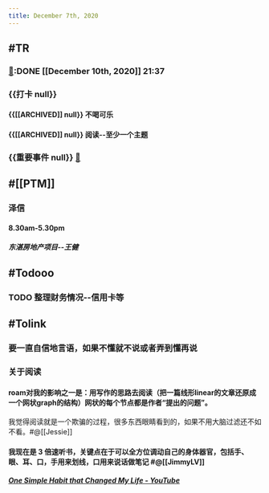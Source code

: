 ```yaml
---
title: December 7th, 2020
---
```


## #TR
### [💸]([[Bill]]):DONE [[December 10th, 2020]] 21:37

### {{打卡 null}}
#### {{[[ARCHIVED]] null}} 不喝可乐

#### {{[[ARCHIVED]] null}} 阅读--至少一个主题

### {{重要事件 null}} [🧸]([[Theday]])

## #[[PTM]]
### 泽信
#### 8.30am-5.30pm
##### 东湛房地产项目--王健

## #Todooo
### TODO 整理财务情况--信用卡等

## #Tolink
### **要一直自信地言语，如果不懂就不说或者弄到懂再说**

### **关于阅读**
#### roam对我的影响之一是：用写作的思路去阅读（把一篇线形**linear**的文章还原成一个网状**graph**的结构）网状的每个节点都是作者“提出的问题”。
我觉得阅读就是一个欺骗的过程，很多东西眼睛看到的，如果不用大脑过滤还不如不看。#@[[Jessie]] [ ]([[@Who]])

#### 我现在是 3 倍速听书，关键点在于可以全方位调动自己的身体器官，包括手、眼、耳、口，手用来划线，口用来说话做笔记 #@[[JimmyLV]] [ ]([[@Who]])
##### [One Simple Habit that Changed My Life - YouTube](https://www.youtube.com/watch?v=Fk3csAdegBI)

#### 
